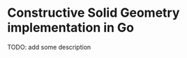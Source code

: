 Constructive Solid Geometry implementation in Go
================================================

TODO: add some description
